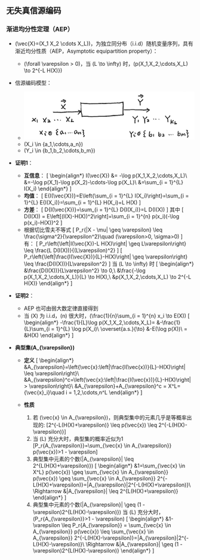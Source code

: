 ## 无失真信源编码

### 渐进均分性定理（AEP）
- \(\vec{X}=(X_1 X_2 \cdots X_L)\)，为独立同分布（i.i.d）随机变量序列，具有渐近均分性质（AEP，Asymptotic equipartition property）：
    - \(\forall \varepsilon > 0\)，当 \(L \to \infty\) 时，\(p(X_1,X_2,\cdots,X_L) \to 2^{-L H(X)}\)

- 信源编码模型：
    - ![信源模型](image/image-39.png)
    - \(X_i \in \{a_1,\cdots,a_n\}\)
    - \(Y_i \in \{b_1,b_2,\cdots,b_m\}\)

- **证明1**：
    - **互信息**：
        \[
        \begin{align*}
        I(\vec{X}) &= -\log p(X_1,X_2,\cdots,X_L)\\
        &=-\log p(X_1)-\log p(X_2)-\cdots-\log p(X_L)\\
        &=\sum_{i = 1}^{L} I(X_i)
        \end{align*}
        \]
    - **均值**：
        \[
        E\{I(\vec{X})\}=E\left\{\sum_{i = 1}^{L} I(X_i)\right\}=\sum_{i = 1}^{L} E\{I(X_i)\}=\sum_{i = 1}^{L} H(X_i)=L H(X)
        \]
    - **方差**：
        \[
        D\{I(\vec{X})\}=\sum_{i = 1}^{L} D\{I(X_i)\}=L D(I(X))
        \] 其中
        \[
        D(I(X)) = E\left[(I(X)-H(X))^2\right]=\sum_{i = 1}^{n} p(x_i)(-\log p(x_i)-H(X))^2
        \]
    - 根据切比雪夫不等式
        \[
            P_r\{|X - \mu| \geq \varepsilon\} \leq \frac{\sigma^2}{\varepsilon^2}\quad (\varepsilon>0, \sigma>0)
        \] 有：
        \[
        P_r\left\{\left|I(\vec{X})-L H(X)\right| \geq L\varepsilon\right\} \leq \frac{L D(I(X))}{(L\varepsilon)^2}
        \] \[
        P_r\left\{\left|\frac{I(\vec{X})}{L}-H(X)\right| \geq \varepsilon\right\} \leq \frac{D(I(X))}{L\varepsilon^2}
        \] 当 \(L \to \infty\) 时
        \[
        \begin{align*}
        &\frac{D(I(X))}{L\varepsilon^2} \to 0,\\
        &\frac{-\log p(X_1,X_2,\cdots,X_L)}{L} \to H(X),\\
        &p(X_1,X_2,\cdots,X_L) \to 2^{-L H(X)}
        \end{align*}
        \]

- **证明2**：
    - AEP 也可由弱大数定律直接得到
    - 当 \(X\) 为 i.i.d，\(n\) 很大时，\(\frac{1}{n}\sum_{i = 1}^{n} x_i \to E(X)\)
        \[
        \begin{align*}
        -\frac{1}{L}\log p(X_1,X_2,\cdots,X_L)= &-\frac{1}{L}\sum_{i = 1}^{L} \log p(X_i)\\
        \overset{a.s.}{\to} &-E(\log p(X))\\
        = &H(X)
        \end{align*}
        \]

- **典型集\(A_{\varepsilon}\)**
    - **定义**
        \[
        \begin{align*}
        &A_{\varepsilon}=\left\{\vec{x}:\left|\frac{I(\vec{x})}{L}-H(X)\right| \leq \varepsilon\right\}\\
        &A_{\varepsilon}^c=\left\{\vec{x}:\left|\frac{I(\vec{x})}{L}-H(X)\right| > \varepsilon\right\}\\
        &A_{\varepsilon}+A_{\varepsilon}^c = X^L=\{\vec{x}_i\}\quad i = 1,2,\cdots,n^L
        \end{align*}
        \]

    - **性质**
        1. 若 \(\vec{x} \in A_{\varepsilon}\)，则典型集中的元素几乎是等概率出现的:
            \[2^{-L(H(X)+\varepsilon)} \leq p(\vec{x}) \leq 2^{-L(H(X)-\varepsilon)}\]
        2. 当 \(L\) 充分大时，典型集的概率近似为1
            \[P_r\{A_{\varepsilon}\}=\sum_{\vec{x} \in A_{\varepsilon}} p(\vec{x})>1 - \varepsilon\]
        3. 典型集中元素的个数\(|A_{\varepsilon}| \leq 2^{L(H(X)+\varepsilon)}\)
            \[
            \begin{align*}
            &1=\sum_{\vec{x} \in X^L} p(\vec{x}) \geq \sum_{\vec{x} \in A_{\varepsilon}} p(\vec{x}) \geq \sum_{\vec{x} \in A_{\varepsilon}} 2^{-L(H(X)+\varepsilon)}=|A_{\varepsilon}|2^{-L(H(X)+\varepsilon)}\\
            \Rightarrow &|A_{\varepsilon}| \leq 2^{L(H(X)+\varepsilon)}
            \end{align*}
            \]
        4. 典型集中元素的个数\(|A_{\varepsilon}| \geq (1 - \varepsilon)2^{L(H(X)-\varepsilon)}\)
            当 \(L\) 充分大时，\(P_r\{A_{\varepsilon}\}>1 - \varepsilon\)
            \[
            \begin{align*}
            &1-\varepsilon \leq P_r\{A_{\varepsilon}\} = \sum_{\vec{x} \in A_{\varepsilon}} p(\vec{x}) \leq \sum_{\vec{x} \in A_{\varepsilon}} 2^{-L(H(X)-\varepsilon)}=|A_{\varepsilon}|2^{-L(H(X)-\varepsilon)}\\
            \Rightarrow &|A_{\varepsilon}| \geq (1 - \varepsilon)2^{L(H(X)-\varepsilon)}
            \end{align*}
            \]

### 
